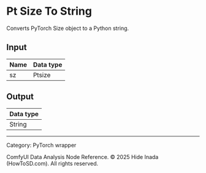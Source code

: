 # Pt Size To String
Converts PyTorch Size object to a Python string.

## Input
| Name | Data type |
|---|---|
| sz | Ptsize |

## Output
| Data type |
|---|
| String |

<HR>
Category: PyTorch wrapper

ComfyUI Data Analysis Node Reference. © 2025 Hide Inada (HowToSD.com). All rights reserved.
